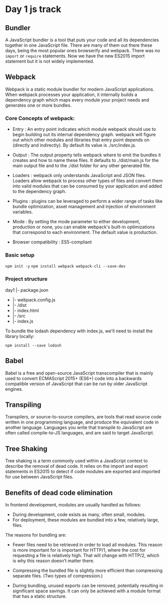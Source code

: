 # Day 1 js track

## Bundler

A JavaScript bundler is a tool that puts your code and all its dependencies together in one JavaScript file. There are many of them out there these days, being the most popular ones browserify and webpack. There was no `import` or `require` statements. Now we have the new ES2015 import statement but it is not widely implemented.

## Webpack

Webpack is a static module bundler for modern JavaScript applications. When webpack processes your application, it internally builds a dependency graph which maps every module your project needs and generates one or more bundles.

### Core Concepts of webpack:

* Entry : An entry point indicates which module webpack should use to begin building out its internal dependency graph. webpack will figure out which other modules and libraries that entry point depends on (directly and indirectly). By default its value is ./src/index.js.

* Output : The output property tells webpack where to emit the bundles it creates and how to name these files. It defaults to ./dist/main.js for the main output file and to the ./dist folder for any other generated file.

* Loaders : webpack only understands JavaScript and JSON files. Loaders allow webpack to process other types of files and convert them into valid modules that can be consumed by your application and added to the dependency graph.

* Plugins : plugins can be leveraged to perform a wider range of tasks like bundle optimization, asset management and injection of environment variables.

* Mode : By setting the mode parameter to either development, production or none, you can enable webpack's built-in optimizations that correspond to each environment. The default value is production.

* Browser compatibility :  ES5-compliant

### Basic setup

`npm init -y`
`npm install webpack webpack-cli --save-dev`

### Project structure

day1
  |- package.json
+ |- webpack.config.js
+ |- /dist
+   |- index.html
+ |- /src
+   |- index.js

To bundle the lodash dependency with index.js, we'll need to install the library locally:

`npm install --save lodash`


## Babel

Babel is a free and open-source JavaScript transcompiler that is mainly used to convert ECMAScript 2015+ (ES6+) code into a backwards compatible version of JavaScript that can be run by older JavaScript engines. 

## Transpiling

Transpilers, or source-to-source compilers, are tools that read source code written in one programming language, and produce the equivalent code in another language. Languages you write that transpile to JavaScript are often called compile-to-JS languages, and are said to target JavaScript. 

## Tree Shaking

Tree shaking is a term commonly used within a JavaScript context to describe the removal of dead code. It relies on the import and export statements in ES2015 to detect if code modules are exported and imported for use between JavaScript files. 

## Benefits of dead code elimination

In frontend development, modules are usually handled as follows:

* During development, code exists as many, often small, modules.
* For deployment, these modules are bundled into a few, relatively large, files.

The reasons for bundling are:

* Fewer files need to be retrieved in order to load all modules. This reason is more important for is important for HTTP/1, where the cost for requesting a file is relatively high. That will change with HTTP/2, which is why this reason doesn’t matter there.

* Compressing the bundled file is slightly more efficient than compressing separate files. (Two types of compression.)

* During bundling, unused exports can be removed, potentially resulting in significant space savings. It can only be achieved with a module format that has a static structure.
